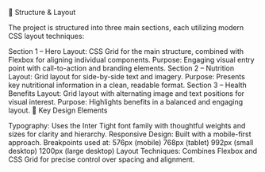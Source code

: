📐 Structure & Layout

The project is structured into three main sections, each utilizing modern CSS layout techniques:

Section 1 – Hero
Layout: CSS Grid for the main structure, combined with Flexbox for aligning individual components.
Purpose: Engaging visual entry point with call-to-action and branding elements.
Section 2 – Nutrition
Layout: Grid layout for side-by-side text and imagery.
Purpose: Presents key nutritional information in a clean, readable format.
Section 3 – Health Benefits
Layout: Grid layout with alternating image and text positions for visual interest.
Purpose: Highlights benefits in a balanced and engaging layout.
🎨 Key Design Elements

Typography: Uses the Inter Tight font family with thoughtful weights and sizes for clarity and hierarchy.
Responsive Design: Built with a mobile-first approach. Breakpoints used at:
576px (mobile)
768px (tablet)
992px (small desktop)
1200px (large desktop)
Layout Techniques: Combines Flexbox and CSS Grid for precise control over spacing and alignment.
